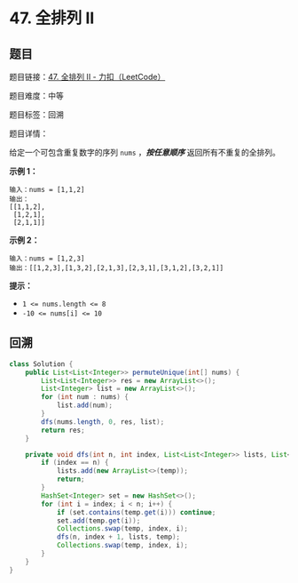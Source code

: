 # 47. 全排列 II

## 题目

题目链接：[47. 全排列 II - 力扣（LeetCode）](https://leetcode.cn/problems/permutations-ii/description/)

题目难度：中等

题目标签：回溯

题目详情：

给定一个可包含重复数字的序列 `nums` ，***按任意顺序*** 返回所有不重复的全排列。

**示例 1：**

```
输入：nums = [1,1,2]
输出：
[[1,1,2],
 [1,2,1],
 [2,1,1]]
```

**示例 2：**

```
输入：nums = [1,2,3]
输出：[[1,2,3],[1,3,2],[2,1,3],[2,3,1],[3,1,2],[3,2,1]]
```

**提示：**

- `1 <= nums.length <= 8`
- `-10 <= nums[i] <= 10`



## 回溯

``` java
class Solution {
    public List<List<Integer>> permuteUnique(int[] nums) {
        List<List<Integer>> res = new ArrayList<>();
        List<Integer> list = new ArrayList<>();
        for (int num : nums) {
            list.add(num);
        }
        dfs(nums.length, 0, res, list);
        return res;
    }

    private void dfs(int n, int index, List<List<Integer>> lists, List<Integer> temp) {
        if (index == n) {
            lists.add(new ArrayList<>(temp));
            return;
        }
        HashSet<Integer> set = new HashSet<>();
        for (int i = index; i < n; i++) {
            if (set.contains(temp.get(i))) continue;
            set.add(temp.get(i));
            Collections.swap(temp, index, i);
            dfs(n, index + 1, lists, temp);
            Collections.swap(temp, index, i);
        }
    }
}
```